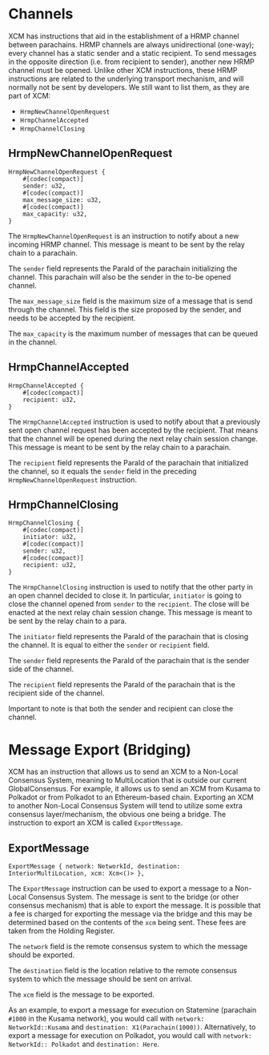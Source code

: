 # Channels
XCM has instructions that aid in the establishment of a HRMP channel between parachains.
HRMP channels are always unidirectional (one-way); every channel has a static sender and a static recipient. 
To send messages in the opposite direction (i.e. from recipient to sender), another new HRMP channel must be opened.
Unlike other XCM instructions, these HRMP instructions are related to the underlying transport mechanism, and will normally not be sent by developers.
We still want to list them, as they are part of XCM:

- `HrmpNewChannelOpenRequest`
- `HrmpChannelAccepted`
- `HrmpChannelClosing`

## HrmpNewChannelOpenRequest
```rust,noplayground
HrmpNewChannelOpenRequest {
    #[codec(compact)]
    sender: u32,
    #[codec(compact)]
    max_message_size: u32,
    #[codec(compact)]
    max_capacity: u32,
}
```
The `HrmpNewChannelOpenRequest` is an instruction to notify about a new incoming HRMP channel.
This message is meant to be sent by the relay chain to a parachain.

The `sender` field represents the ParaId of the parachain initializing the channel. 
This parachain will also be the sender in the to-be opened channel.

The `max_message_size` field is the maximum size of a message that is send through the channel.
This field is the size proposed by the sender, and needs to be accepted by the recipient. 

The `max_capacity` is the maximum number of messages that can be queued in the channel. 

## HrmpChannelAccepted
```rust,noplayground
HrmpChannelAccepted {
    #[codec(compact)]
    recipient: u32,
}
```
The `HrmpChannelAccepted` instruction is used to notify about that a previously sent open channel request has been accepted by the recipient.
That means that the channel will be opened during the next relay chain session change.
This message is meant to be sent by the relay chain to a parachain.

The `recipient` field represents the ParaId of the parachain that initialized the channel, so it equals the `sender` field in the preceding `HrmpNewChannelOpenRequest` instruction.

## HrmpChannelClosing
```rust,noplayground
HrmpChannelClosing {
    #[codec(compact)]
    initiator: u32,
    #[codec(compact)]
    sender: u32,
    #[codec(compact)]
    recipient: u32,
}
```

The `HrmpChannelClosing` instruction is used to notify that the other party in an open channel decided to close it.
In particular, `initiator` is going to close the channel opened from `sender` to the `recipient`.
The close will be enacted at the next relay chain session change. 
This message is meant to be sent by the relay chain to a para.

The `initiator` field represents the ParaId of the parachain that is closing the channel.
It is equal to either the `sender` or `recipient` field.

The `sender` field represents the ParaId of the parachain that is the sender side of the channel.

The `recipient` field represents the ParaId of the parachain that is the recipient side of the channel.

Important to note is that both the sender and recipient can close the channel.


# Message Export (Bridging) 

XCM has an instruction that allows us to send an XCM to a Non-Local Consensus System, meaning to MultiLocation that is outside our current GlobalConsensus.
For example, it allows us to send an XCM from Kusama to Polkadot or from Polkadot to an Ethereum-based chain.
Exporting an XCM to another Non-Local Consensus System will tend to utilize some extra consensus layer/mechanism, the obvious one being a bridge.
The instruction to export an XCM is called `ExportMessage`.

## ExportMessage
```rust,noplayground
ExportMessage { network: NetworkId, destination: InteriorMultiLocation, xcm: Xcm<()> },
```
The `ExportMessage` instruction can be used to export a message to a Non-Local Consensus System.
The message is sent to the bridge (or other consensus mechanism) that is able to export the message.
It is possible that a fee is charged for exporting the message via the bridge and this may be determined based on the contents of the `xcm` being sent.
These fees are taken from the Holding Register.

The `network` field is the remote consensus system to which the message should be exported.

The `destination` field is the location relative to the remote consensus system to which the message should be sent on arrival.

The `xcm` field is the message to be exported.

As an example, to export a message for execution on Statemine (parachain `#1000` in the Kusama network), you would call with `network: NetworkId::Kusama` and `destination: X1(Parachain(1000))`.
Alternatively, to export a message for execution on Polkadot, you would call with `network: NetworkId:: Polkadot` and `destination: Here`.
